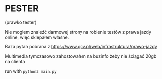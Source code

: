 # PESTER
(prawko tester)

Nie mogłem znaleźć darmowej strony na robienie testów z prawa jazdy online, więc sklepałem własne.

Baza pytań pobrana z https://www.gov.pl/web/infrastruktura/prawo-jazdy

Multimedia tymczasowo zahostowałem na buzinfo żeby nie ściągać 20gb na clienta

run with ```python3 main.py```
